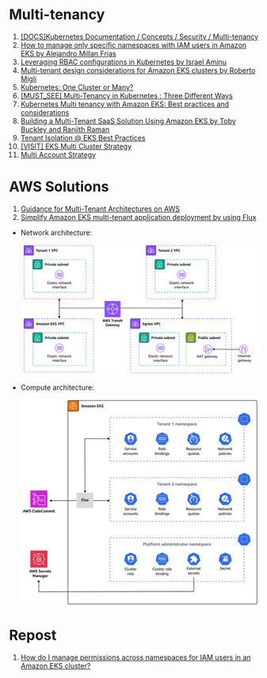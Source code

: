 # Multi-tenancy

1. [[DOCS]Kubernetes Documentation / Concepts / Security / Multi-tenancy](https://kubernetes.io/docs/concepts/security/multi-tenancy/)
1. [How to manage only specific namespaces with IAM users in Amazon EKS by Alejandro Millan Frias](https://medium.com/@alejandro.millan.frias/assigning-iam-users-or-groups-to-manage-a-kubernetes-namespace-with-eks-38d10b1c9d93)
1. [Leveraging RBAC configurations in Kubernetes by Israel Aminu](https://aws.plainenglish.io/organizing-eks-permissions-for-users-and-roles-on-aws-09f8454a5bf5)
1. [Multi-tenant design considerations for Amazon EKS clusters by Roberto Migli](https://aws.amazon.com/blogs/containers/multi-tenant-design-considerations-for-amazon-eks-clusters/)
1. [Kubernetes: One Cluster or Many?](https://tanzu.vmware.com/content/blog/kubernetes-one-cluster-or-many)
1. [[MUST_SEE] Multi-Tenancy in Kubernetes : Three Different Ways](https://loft.sh/blog/kubernetes-multi-tenancy-10-essential-considerations/)
1. [Kubernetes Multi tenancy with Amazon EKS: Best practices and considerations](https://www.clickittech.com/saas/kubernetes-multi-tenancy)
1. [Building a Multi-Tenant SaaS Solution Using Amazon EKS by Toby Buckley and Ranjith Raman](https://aws.amazon.com/blogs/apn/building-a-multi-tenant-saas-solution-using-amazon-eks/)
1. [Tenant Isolation @ EKS Best Practices](https://aws.github.io/aws-eks-best-practices/security/docs/multitenancy/)
1. [[VISIT] EKS Multi Cluster Strategy](https://repost.aws/questions/QUT6l_QH08TZa1s-p5TVi8Mw/eks-multi-cluster-strategy)
1. [Multi Account Strategy](https://aws.github.io/aws-eks-best-practices/security/docs/multiaccount/)

# AWS Solutions

1. [Guidance for Multi-Tenant Architectures on AWS](https://aws.amazon.com/solutions/guidance/multi-tenant-architectures-on-aws)
1. [Simplify Amazon EKS multi-tenant application deployment by using Flux](https://docs.aws.amazon.com/prescriptive-guidance/latest/patterns/simplify-amazon-eks-multi-tenant-application-deployment-by-using-flux.html)

- Network architecture:

    <img src="./images/amazon-eks-multi-tenancy-2.png" title="amazon-eks-multi-tenancy-2.png" width="900"/>

- Compute architecture:

    <img src="./images/amazon-eks-multi-tenancy-1.png" title="amazon-eks-multi-tenancy-1.png" width="900"/>


# Repost
1. [How do I manage permissions across namespaces for IAM users in an Amazon EKS cluster?](https://repost.aws/knowledge-center/eks-iam-permissions-namespaces)